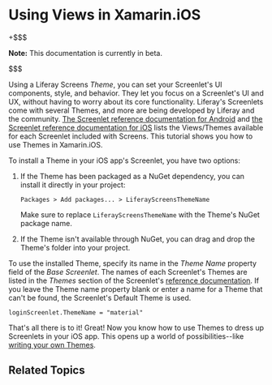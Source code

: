 # Using Views in Xamarin.iOS

+$$$

**Note:** This documentation is currently in beta. 

$$$

Using a Liferay Screens *Theme*, you can set your Screenlet's UI components,
style, and behavior. They let you focus on a Screenlet's UI and UX, without
having to worry about its core functionality. Liferay's Screenlets come with
several Themes, and more are being developed by Liferay and the community. 
[The Screenlet reference documentation for Android](/develop/reference/-/knowledge_base/7-0/screenlets-in-liferay-screens-for-android) and
[the Screenlet reference documentation for iOS](/develop/reference/-/knowledge_base/7-0/screenlets-in-liferay-screens-for-iOS) 
lists the Views/Themes available for each Screenlet included with Screens.
This tutorial shows you how to use Themes in Xamarin.iOS.

To install a Theme in your iOS app's Screenlet, you have two options:

1.  If the Theme has been packaged as a NuGet dependency, you can install 
    it directly in your project:

        Packages > Add packages... > LiferayScreensThemeName

    Make sure to replace `LiferayScreensThemeName` with the Theme's
    NuGet package name.

2. If the Theme isn't available through NuGet, you can drag and drop the 
   Theme's folder into your project.

To use the installed Theme, specify its name in the *Theme Name* property field
of the *Base Screenlet*. The names of each Screenlet's
Themes are listed in the *Themes* section of the Screenlet's
[reference documentation](/develop/reference/-/knowledge_base/7-0/screenlets-in-liferay-screens-for-ios). 
If you leave the Theme name property blank or enter a name for a Theme that
can't be found, the Screenlet's Default Theme is used. 

    loginScreenlet.ThemeName = "material"

That's all there is to it! Great! Now you know how to use Themes to dress up 
Screenlets in your iOS app. This opens up a world of possibilities--like 
[writing your own Themes](/develop/tutorials/-/knowledge_base/7-0/creating-xamarin-views-for-the-screenlets).

## Related Topics


